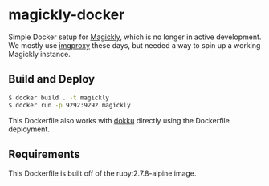 # magickly-docker

Simple Docker setup for [Magickly](https://github.com/jcn/magickly), which is no longer in active development. We mostly use [imgproxy](https://imgproxy.net/) these days, but needed a way to spin up a working Magickly instance.

## Build and Deploy

```bash
$ docker build . -t magickly
$ docker run -p 9292:9292 magickly
```

This Dockerfile also works with [dokku](https://dokku.com/) directly using the Dockerfile deployment.

## Requirements

This Dockerfile is built off of the ruby:2.7.8-alpine image.

